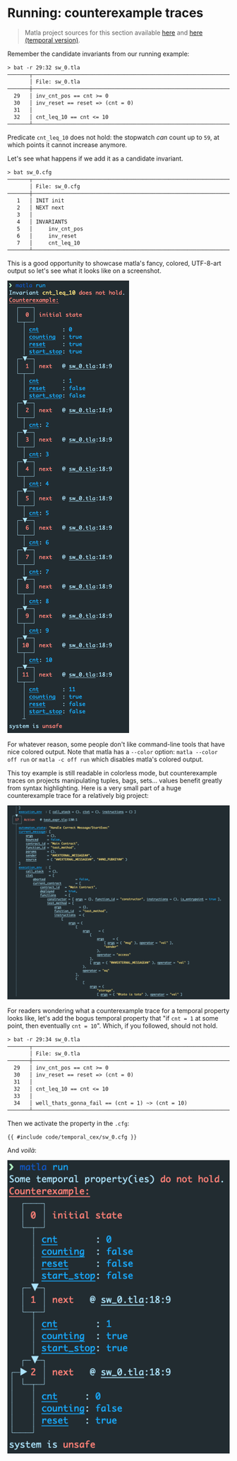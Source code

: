 # Running: counterexample traces

> Matla project sources for this section available [here][run/cex] and [here (temporal version)][run/temporal_cex].

Remember the candidate invariants from our running example:

```text
> bat -r 29:32 sw_0.tla
───────┬────────────────────────────────────────────────────────────────────────
       │ File: sw_0.tla
───────┼────────────────────────────────────────────────────────────────────────
  29   │ inv_cnt_pos == cnt >= 0
  30   │ inv_reset == reset => (cnt = 0)
  31   │
  32   │ cnt_leq_10 == cnt <= 10
───────┴────────────────────────────────────────────────────────────────────────
```

Predicate `cnt_leq_10` does not hold: the stopwatch *can* count up to `59`, at which points it
cannot increase anymore.

Let's see what happens if we add it as a candidate invariant.

```text
> bat sw_0.cfg
───────┬────────────────────────────────────────────────────────────────────────
       │ File: sw_0.cfg
───────┼────────────────────────────────────────────────────────────────────────
   1   │ INIT init
   2   │ NEXT next
   3   │
   4   │ INVARIANTS
   5   │     inv_cnt_pos
   6   │     inv_reset
   7   │     cnt_leq_10
───────┴────────────────────────────────────────────────────────────────────────
```

This is a good opportunity to showcase matla's fancy, colored, UTF-8-art output so let's see what it
looks like on a screenshot.

![cnt_leq_10 CEX](code/cnt_leq_10_cex.png)

For whatever reason, some people don't like command-line tools that have nice colored output. Note
that matla has a `--color` option: `matla --color off run` or `matla -c off run` which disables
matla's colored output.

This toy example is still readable in colorless mode, but counterexample traces on projects
manipulating tuples, bags, sets... values benefit greatly from syntax highlighting. Here is a very
small part of a huge counterexample trace for a relatively big project:

![big fancy CEX](code/fancy_cex.png)

For readers wondering what a counterexample trace for a temporal property looks like, let's add the
bogus temporal property that "if `cnt = 1` at some point, then eventually `cnt = 10`". Which, if
you followed, should not hold.

```text
> bat -r 29:34 sw_0.tla
───────┬────────────────────────────────────────────────────────────────────────
       │ File: sw_0.tla
───────┼────────────────────────────────────────────────────────────────────────
  29   │ inv_cnt_pos == cnt >= 0
  30   │ inv_reset == reset => (cnt = 0)
  31   │
  32   │ cnt_leq_10 == cnt <= 10
  33   │
  34   │ well_thats_gonna_fail == (cnt = 1) ~> (cnt = 10)
───────┴────────────────────────────────────────────────────────────────────────
```

Then we activate the property in the `.cfg`:

```text
{{ #include code/temporal_cex/sw_0.cfg }}
```

And *voilà*:

![temporal CEX](code/temporal_cex.png)

[run/cex]: https://github.com/OCamlPro/matla/tree/latest/docs/manual/src/run/code/cex
[run/temporal_cex]: https://github.com/OCamlPro/matla/tree/latest/docs/manual/src/run/code/temporal_cex
